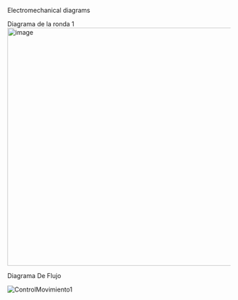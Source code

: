 Electromechanical diagrams

Diagrama de la ronda 1
<img width="792" height="537" alt="image" src="https://github.com/user-attachments/assets/0afb6648-8aec-4579-b43c-93a57441ad87" />



Diagrama De Flujo 

![ControlMovimiento1](https://github.com/user-attachments/assets/79a7bf20-c8f7-4861-83c3-5b9f8e45759c)
